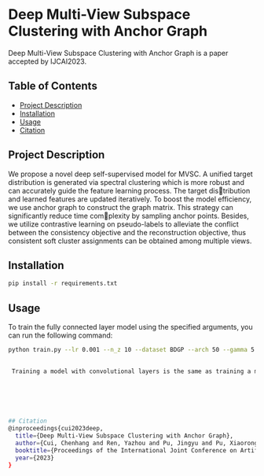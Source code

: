 # Deep Multi-View Subspace Clustering with Anchor Graph
Deep Multi-View Subspace Clustering with Anchor Graph is a paper accepted by IJCAI2023. 
 

## Table of Contents

- [Project Description](#project-description)
- [Installation](#installation)
- [Usage](#usage)
- [Citation](#license)

## Project Description
We propose a novel deep self-supervised model for MVSC. A unified target distribution is generated via spectral clustering which is more robust and can accurately guide the feature learning process. The target distribution and learned features are updated iteratively. To boost the model efficiency, we use anchor graph to construct the graph matrix. This strategy can significantly reduce time complexity by sampling anchor points. Besides, we utilize contrastive learning on pseudo-labels to alleviate the conflict between the consistency objective and the reconstruction objective, thus consistent soft cluster assignments can be obtained among multiple views.


## Installation

 

```bash
pip install -r requirements.txt
```

## Usage

To train the fully connected layer  model using the specified arguments, you can run the following command:

```bash
python train.py --lr 0.001 --n_z 10 --dataset BDGP --arch 50 --gamma 5 --noise 0

 
 Training a model with convolutional layers is the same as training a model with fully connected layers.
 

 

 

## Citation
@inproceedings{cui2023deep,
  title={Deep Multi-View Subspace Clustering with Anchor Graph},
  author={Cui, Chenhang and Ren, Yazhou and Pu, Jingyu and Pu, Xiaorong and He, Lifang},
  booktitle={Proceedings of the International Joint Conference on Artificial Intelligence (IJCAI)},
  year={2023}
}

 
